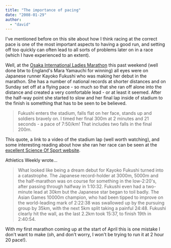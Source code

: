 ```yaml
---
title: "The importance of pacing"
date: "2008-01-29"
author: 
  - "david"
---
```


I've mentioned before on this site about how I think racing at the correct pace is one of the most important aspects to having a good run, and setting off too quickly can often lead to all sorts of problems later on in a race (which I have experienced to an extent).

Well, at the [Osaka International Ladies Marathon](http://www.ktv.co.jp/marathon/english/index.html) this past weekend (well done btw to England's Mara Yamauchi for winning) all eyes were on Japanese runner Kayoko Fukushi who was making her debut in the marathon. She has a number of national records at shorter distances and on Sunday set off at a flying pace - so much so that she ran off alone into the distance and created a very comfortable lead - or at least it seemed. After the half-way point she started to slow and her final lap inside of stadium to the finish is something that has to be seen to be believed.

> Fukushi enters the stadium, falls flat on her face, stands up and soldiers bravely on. I timed her final 300m at 2 minutes and 21 seconds - a pace of 7:50/km! That includes two falls in the final 200m.

This quote, a link to a video of the stadium lap (well worth watching), and some interesting reading about how she ran her race can be seen at the [excellent Science Of Sport website](http://scienceofsport.blogspot.com/2008/01/sports-news-addition.html).

Athletics Weekly wrote...

> What looked like being a dream debut for Kayoko Fukushi turned into a catastrophe. The Japanese record-holder at 3000m, 5000m and the half-marathon was on course for something in the low-2:20's, after passing through halfway in 1:10:32. Fukushi even had a two-minute lead at 30km but the Japanese star began to toil badly. The Asian Games 10000m champion, who had been tipped to improve on the world-leading mark of 2:22:38 was swallowed up by the pursuing group by 35km, with the next 5km split taking a painful 24:48. Fukushi clearly hit the wall, as the last 2.2km took 15:37, to finish 19th in 2:40:54.

With my first marathon coming up at the start of April this is one mistake I don't want to make (oh, and don't worry, I won't be trying to run it at 2 hour 20 pace!).
